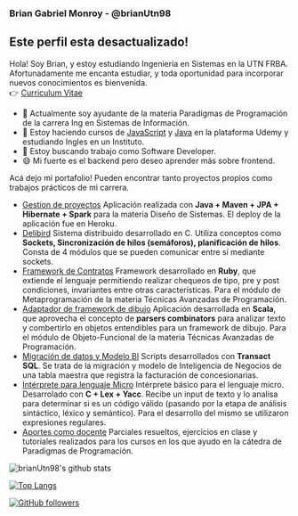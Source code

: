 ### Brian Gabriel Monroy - @brianUtn98

<!--
**brianUtn98/brianUtn98** is a ✨ _special_ ✨ repository because its `README.md` (this file) appears on your GitHub profile.
-->
## Este perfil esta desactualizado!
Hola! Soy Brian, y estoy estudiando Ingeniería en Sistemas en la UTN FRBA. Afortunadamente me encanta estudiar, y toda oportunidad para incorporar nuevos conocimientos es bienvenida. <br>
:point_right: [Curriculum Vitae](https://drive.google.com/file/d/1NJiwX2EONCLlMM1CtnLmn9MfpXoCV63Q/view?usp=sharing)
- 🔭 Actualmente soy ayudante de la materia Paradigmas de Programación de la carrera Ing en Sistemas de Información.
- 🌱 Estoy haciendo cursos de [JavaScript](https://www.udemy.com/course/javascript-moderno-guia-definitiva-construye-10-proyectos/) y [Java](https://www.udemy.com/course/universidad-java-especialista-en-java-desde-cero-a-master/) en la plataforma Udemy y estudiando Ingles en un Instituto.
- 👯 Estoy buscando trabajo como Software Developer.
- 😄 Mi fuerte es el backend pero deseo aprender más sobre frontend.

Acá dejo mi portafolio! Pueden encontrar tanto proyectos propios como trabajos prácticos de mi carrera.

* [Gestion de proyectos](https://github.com/brianUtn98/GeSoc) Aplicación realizada con **Java + Maven + JPA + Hibernate + Spark** para la materia Diseño de Sistemas. El deploy de la aplicación fue en Heroku.
* [Delibird](https://github.com/brianUtn98/Delibird-SO-2020-1c-Omnidata) Sistema distribuido desarrollado en C. Utiliza conceptos como **Sockets, Sincronización de hilos (semáforos), planificación de hilos**. Consta de 4 módulos que se pueden comunicar entre sí mediante sockets.
* [Framework de Contratos](https://github.com/brianUtn98/tadp-2020-2c-brianMonroy/tree/master/ruby) Framework desarrollado en **Ruby**, que extiende el lenguaje permitiendo realizar chequeos de tipo, pre y post condiciones, invariantes entre otras características. Para el módulo de Metaprogramación de la materia Técnicas Avanzadas de Programación.
* [Adaptador de framework de dibujo](https://github.com/brianUtn98/tadp-2020-2c-brianMonroy/tree/master/scala) Aplicación desarrollada en **Scala**, que aprovecha el concepto de **parsers combinators** para analizar texto y combertirlo en objetos entendibles para un framework de dibujo. Para el módulo de Objeto-Funcional de la materia Técnicas Avanzadas de Programación.
* [Migración de datos y Modelo BI](https://github.com/brianUtn98/gdd-factura2) Scripts desarrollados con **Transact SQL**. Se trata de la migración y modelo de Inteligencia de Negocios de una tabla maestra que registra la facturación de concesionarias.
* [Intérprete para lenguaje Micro](https://github.com/brianUtn98/Sintaxis-y-Sem-ntica-2019/tree/master/TP%202/Compilador%20-%20Monroy%20-%20Bruniard) Intérprete básico para el lenguaje micro. Desarrolado con **C + Lex + Yacc**. Recibe un input de texto y lo analisa para determinar si es un código válido (pasando por la etapa de análisis sintáctico, léxico y semántico). Para el desarrollo del mismo se utilizaron expresiones regulares.
* [Aportes como docente](https://github.com/brianUtn98/Material-de-cursada) Parciales resueltos, ejercicios en clase y tutoriales realizados para los cursos en los que ayudo en la cátedra de Paradigmas de Programación.

![brianUtn98's github stats](https://github-readme-stats.vercel.app/api?username=brianUtn98&show_icons=true&theme=tokyonight)  

[![Top Langs](https://github-readme-stats.vercel.app/api/top-langs/?username=brianUtn98&layout=compact&langs_count=8)](https://github.com/anuraghazra/github-readme-stats)
    
[![GitHub followers](https://img.shields.io/github/followers/brianUtn98?label=Follow&style=social)](https://github.com/brianUtn98)
